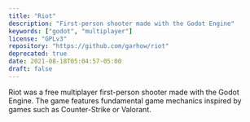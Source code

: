 ```yaml
---
title: "Riot"
description: "First-person shooter made with the Godot Engine"
keywords: ["godot", "multiplayer"]
license: "GPLv3"
repository: "https://github.com/garhow/riot"
deprecated: true
date: 2021-08-18T05:04:57-05:00
draft: false
---
```


Riot was a free multiplayer first-person shooter made with the Godot Engine. The game features fundamental game mechanics inspired by games such as Counter-Strike or Valorant.